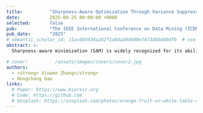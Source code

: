 ```yaml
---
title:          "Sharpness-Aware Optimization Through Variance Suppression on Deep AUC Maximization"
date:           2025-08-25 00:00:00 +0800
selected:       false
pub:            "The IEEE International Conference on Data Mining (ICDM)"
pub_date:       "2025"
# semantic_scholar_id: 11ac0b5634a282f1a0da204b98e7473d8b480dfb  # use this to retrieve citation count
abstract: >-
  Sharpness-aware minimization (SAM) is widely recognized for its ability to improve the generalization of deep neural networks by transforming the optimization problem into a minimax problem, aiming to minimize the maximum loss caused by adversarial parameter perturbations within a neighborhood. However, existing work almost exclusively focuses on the original minimization optimization, with very little attention paid to the minimax optimization. In this paper, we introduce a novel algorithm, VaSSO-SGDAM, by leveraging Variance-Suppressed Sharpness-aware Optimization (VaSSO) for deep AUC maximization. We provide a theoretical convergence analysis of this algorithm, marking it as the first work to achieve such significant theoretical outcomes for this kind of problem. Lastly, we implement our method for optimizing the AUC maximization problem, and the experimental findings validate the efficacy of our approach.

# cover:          /assets/images/covers/cover2.jpg
authors:
  - <strong> Xinwen Zhang</strong>
  - Hongchang Gao
links:
  # Paper: https://www.biorxiv.org
  # Code: https://github.com
  # Unsplash: https://unsplash.com/photos/orange-fruit-on-white-table-cloth-ISX_imp8t1o
---
```

